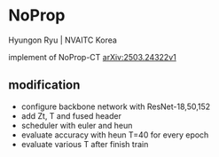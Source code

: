 # NoProp
Hyungon Ryu | NVAITC Korea

implement of NoProp-CT [arXiv:2503.24322v1](https://arxiv.org/html/2503.24322v1)

## modification 

- configure backbone network with ResNet-18,50,152
- add Zt, T and fused header 
- scheduler with euler and heun
- evaluate accuracy with heun T=40 for every epoch
- evaluate various T after finish train

